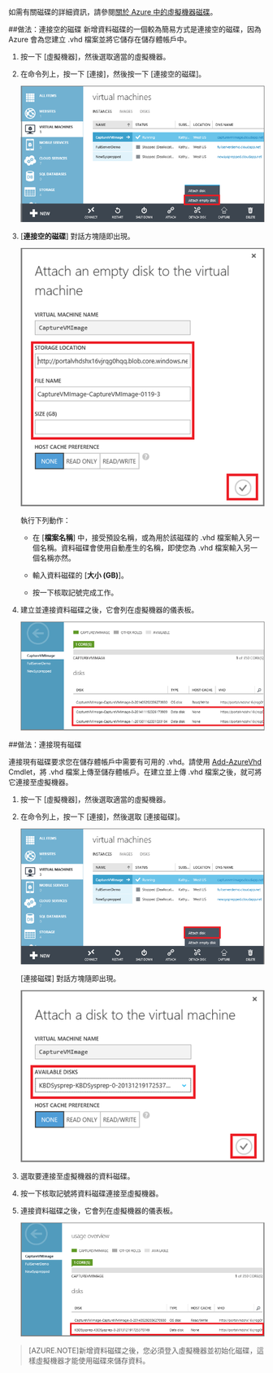 
如需有關磁碟的詳細資訊，請參閱[關於 Azure 中的虛擬機器磁碟](http://go.microsoft.com/fwlink/p/?LinkId=403697)。

##<a id="attachempty"></a>做法：連接空的磁碟
新增資料磁碟的一個較為簡易方式是連接空的磁碟，因為 Azure 會為您建立 .vhd 檔案並將它儲存在儲存體帳戶中。

1. 按一下 [虛擬機器]，然後選取適當的虛擬機器。

2. 在命令列上，按一下 [連接]，然後按一下 [連接空的磁碟]。


	![連接空的磁碟](./media/howto-attach-disk-window-linux/AttachEmptyDisk.png)

3.	[**連接空的磁碟**] 對話方塊隨即出現。


	![連接新的空磁碟](./media/howto-attach-disk-window-linux/AttachEmptyDetail.png)

 
	執行下列動作：

	- 在 [**檔案名稱**] 中，接受預設名稱，或為用於該磁碟的 .vhd 檔案輸入另一個名稱。資料磁碟會使用自動產生的名稱，即使您為 .vhd 檔案輸入另一個名稱亦然。

	- 輸入資料磁碟的 [**大小 (GB)**]。

	- 按一下核取記號完成工作。

4.	建立並連接資料磁碟之後，它會列在虛擬機器的儀表板。

	![成功連接空的資料磁碟](./media/howto-attach-disk-window-linux/AttachEmptySuccess.png)

##<a id="attachexisting"></a>做法：連接現有磁碟

連接現有磁碟要求您在儲存體帳戶中需要有可用的 .vhd。請使用 [Add-AzureVhd](http://go.microsoft.com/FWLink/p/?LinkID=391684) Cmdlet，將 .vhd 檔案上傳至儲存體帳戶。在建立並上傳 .vhd 檔案之後，就可將它連接至虛擬機器。

1. 按一下 [虛擬機器]，然後選取適當的虛擬機器。

2. 在命令列上，按一下 [連接]，然後選取 [連接磁碟]。


	![連接資料磁碟](./media/howto-attach-disk-window-linux/AttachExistingDisk.png)

	[連接磁碟] 對話方塊隨即出現。



	![輸入資料磁碟詳細資料](./media/howto-attach-disk-window-linux/AttachExistingDetail.png)

3. 選取要連接至虛擬機器的資料磁碟。

4. 按一下核取記號將資料磁碟連接至虛擬機器。
 
5.	連接資料磁碟之後，它會列在虛擬機器的儀表板。


	![成功連接資料磁碟](./media/howto-attach-disk-window-linux/AttachExistingSuccess.png)

> [AZURE.NOTE]新增資料磁碟之後，您必須登入虛擬機器並初始化磁碟，這樣虛擬機器才能使用磁碟來儲存資料。

<!---HONumber=58_postMigration-->